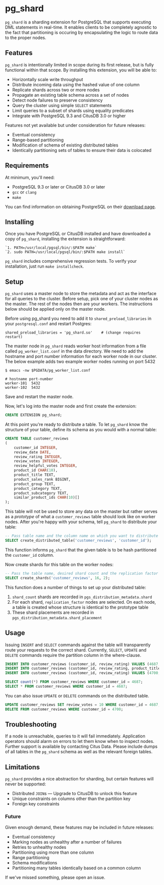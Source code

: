 # pg_shard

`pg_shard` is a sharding extension for PostgreSQL that supports executing DML statements in real-time. It enables clients to be completely agnostic to the fact that partitioning is occuring by encapsulating the logic to route data to the proper nodes.

## Features

`pg_shard` is intentionally limited in scope during its first release, but is fully functional within that scope. By installing this extension, you will be able to:

  * Horizontally scale write throughput
  * Distribute incoming data using the hashed value of one column
  * Replicate shards across two or more nodes
  * Propagate an existing table schema across a set of nodes
  * Detect node failures to preserve consistency
  * Query the cluster using simple `SELECT` statements
  * Limit queries to a subset of shards using equality predicates
  * Integrate with PostgreSQL 9.3 and CitusDB 3.0 or higher

Features not yet available but under consideration for future releases:

  * Eventual consistency
  * Range-based partitioning
  * Modification of schema of existing distributed tables
  * Identically partitioning sets of tables to ensure their data is colocated

## Requirements

At minimum, you'll need:

  * PostgreSQL 9.3 or later or CitusDB 3.0 or later
  * `gcc` or `clang`
  * `make`

You can find information on obtaining PostgreSQL on their [download page](http://www.postgresql.org/download/).

## Installing

Once you have PostgreSQL or CitusDB installed and have downloaded a copy of `pg_shard`, installing the extension is straightforward:

    `1. PATH=/usr/local/pgsql/bin/:$PATH make`
    `2. sudo PATH=/usr/local/pgsql/bin/:$PATH make install`

`pg_shard` includes comprehensive regression tests. To verify your installation, just run `make installcheck`.

## Setup

`pg_shard` uses a master node to store the metadata and act as the interface
for all queries to the cluster. Before setup, pick one of your cluster nodes as
the master. The rest of the nodes then are your workers. The instructions below
should be applied only on the master node.

Before using pg_shard you need to add it to `shared_preload_libraries` in your
`postgresql.conf` and restart Postgres:

    shared_preload_libraries = 'pg_shard.so'    # (change requires restart)

The master node in `pg_shard` reads worker host information from a file called
`pg_worker_list.conf` in the data directory. We need to add the hostname and
port number information for each worker node in our cluster. The below example
adds two example worker nodes running on port 5432

    $ emacs -nw $PGDATA/pg_worker_list.conf

    # hostname port-number
    worker-101  5432
    worker-102  5432

Save and restart the master node.

Now, let's log into the master node and first create the extension:

```sql
CREATE EXTENSION pg_shard;
```

At this point you're ready to distribute a table. To let `pg_shard` know the structure of your table, define its schema as you would with a normal table:

```sql
CREATE TABLE customer_reviews
(
    customer_id INTEGER,
    review_date DATE,
    review_rating INTEGER,
    review_votes INTEGER,
    review_helpful_votes INTEGER,
    product_id CHAR(10),
    product_title TEXT,
    product_sales_rank BIGINT,
    product_group TEXT,
    product_category TEXT,
    product_subcategory TEXT,
    similar_product_ids CHAR(10)[]
);
```

This table will not be used to store any data on the master but rather serves as a _prototype_ of what a `customer_reviews` table should look like on worker nodes. After you're happy with your schema, tell `pg_shard` to distribute your table:

```sql
-- Pass table name and the column name on which you want to distribute your data
SELECT create_distributed_table('customer_reviews', 'customer_id');
```

This function informs `pg_shard` that the given table is to be hash partitioned
the `customer_id` column.

Now create shards for this table on the worker nodes:

```sql
-- Pass the table name, desired shard count and the replication factor
SELECT create_shards('customer_reviews', 16, 2);
```

This function does a number of things to set up your distributed table:

  1. `shard_count` shards are recorded in `pgs_distribution_metadata.shard`
  2. For each shard, `replication_factor` nodes are selected. On each node, a table is created whose structure is identical to the prototype table
  3. These shard placements are recorded in `pgs_distribution_metadata.shard_placement`

## Usage

Issuing `INSERT` and `SELECT` commands against the table will transparently
route your requests to the correct shard. Currently, `SELECT`, `UPDATE` and
`DELETE` commands require the partition column in the where-clause.


```sql
INSERT INTO customer_reviews (customer_id, review_rating) VALUES (4687, 5);
INSERT INTO customer_reviews (customer_id, review_rating, product_title) VALUES (4687, 5, 'Harry Potter');
INSERT INTO customer_reviews (customer_id, review_rating) VALUES (4700, 10);
```

```sql
SELECT count(*) FROM customer_reviews WHERE customer_id = 4687;
SELECT * FROM customer_reviews WHERE customer_id = 4687;
```

You can also issue `UPDATE` or `DELETE` commands on the distributed table.
```sql
UPDATE customer_reviews SET review_votes = 10 WHERE customer_id = 4687;
DELETE FROM customer_reviews WHERE customer_id = 4700;
```

## Troubleshooting

If a node is unreachable, queries to it will fail immediately. Application operators should alarm on errors to let them know when to inspect nodes. Further support is available by contacting Citus Data. Please include dumps of all tables in the `pg_shard` schema as well as the relevant foreign tables.

## Limitations

`pg_shard` provides a nice abstraction for sharding, but certain features will never be supported:

  * Distributed `JOIN`s — Upgrade to CitusDB to unlock this feature
  * Unique constraints on columns other than the partition key
  * Foreign key constraints

### Future

Given enough demand, these features may be included in future releases:

  * Eventual consistency
  * Marking nodes as unhealthy after a number of failures
  * Retries to unhealthy nodes
  * Partitioning using more than one column
  * Range partitioning
  * Schema modifications
  * Partitioning many tables identically based on a common column

If we've missed something, please open an issue.
